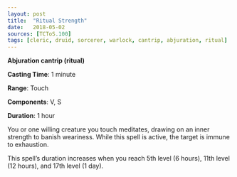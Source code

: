 ```yaml
---
layout: post
title:  "Ritual Strength"
date:   2018-05-02
sources: [TCToS.100]
tags: [cleric, druid, sorcerer, warlock, cantrip, abjuration, ritual]
---
```


**Abjuration cantrip (ritual)**

**Casting Time**: 1 minute

**Range**: Touch

**Components**: V, S

**Duration**: 1 hour

You or one willing creature you touch meditates, drawing on an inner strength to banish weariness. While this spell is active, the target is immune to exhaustion.

This spell’s duration increases when you reach 5th level (6 hours), 11th level (12 hours), and 17th level (1 day).